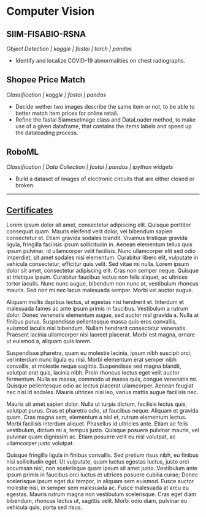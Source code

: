 # Computer Vision

## SIIM-FISABIO-RSNA
_Object Detection | kaggle | fastai | torch | pandas_
* Identify and localize COVID-19 abnormalities on chest radiographs.

## Shopee Price Match
_Classification | kaggle | fastai | pandas_
* Decide wether two images describe the same item or not, to be able to better match item prices for online retail.
* Refine the fastai SiameseImage class and DataLoader method, to make use of a given dataframe, that contains the items labels and speed up the dataloading process.

## RoboML
_Classification | Data Collection | fastai | pandas | ipython widgets_
* Build a dataset of images of electronic circuits that are either closed or broken.


---

## [Certificates](./certificates.md)

Lorem ipsum dolor sit amet, consectetur adipiscing elit. Quisque porttitor consequat quam. Mauris eleifend velit dolor, vel bibendum sapien consectetur et. Etiam gravida sodales blandit. Vivamus tristique gravida ligula, fringilla facilisis ipsum sollicitudin in. Aenean elementum tellus quis ipsum pulvinar, id ullamcorper velit facilisis. Nunc ullamcorper elit sed odio imperdiet, sit amet sodales nisi elementum. Curabitur libero elit, vulputate in vehicula consectetur, efficitur quis velit. Sed vitae mi nulla. Lorem ipsum dolor sit amet, consectetur adipiscing elit. Cras non semper neque. Quisque at tristique ipsum. Curabitur faucibus lectus non felis aliquet, ac ultrices tortor iaculis. Nunc nunc augue, bibendum non nunc at, vestibulum rhoncus mauris. Sed non mi nec lacus malesuada semper. Morbi vel auctor augue.

Aliquam mollis dapibus lectus, ut egestas nisi hendrerit et. Interdum et malesuada fames ac ante ipsum primis in faucibus. Vestibulum a rutrum dolor. Donec venenatis elementum augue, sed auctor nisl gravida a. Nulla at finibus purus. Suspendisse pellentesque massa quis eros convallis, euismod iaculis nisl bibendum. Nullam hendrerit consectetur venenatis. Praesent lacinia ullamcorper nisi laoreet placerat. Morbi est magna, ornare ut euismod a, aliquam quis lorem.

Suspendisse pharetra, quam eu molestie lacinia, ipsum nibh suscipit orci, vel interdum nunc ligula eu nisi. Morbi elementum erat semper nibh convallis, at molestie neque sagittis. Suspendisse sed magna blandit, volutpat erat quis, lacinia nibh. Proin rhoncus lectus eget velit auctor fermentum. Nulla ex massa, commodo ut massa quis, congue venenatis mi. Quisque pellentesque odio ac lectus placerat ullamcorper. Aenean feugiat nec nisl id sodales. Mauris ultrices nisi leo, varius mattis augue facilisis nec.

Mauris sit amet sapien dolor. Nulla ut turpis dictum, facilisis lectus quis, volutpat purus. Cras et pharetra odio, ut faucibus neque. Aliquam et gravida quam. Cras magna sem, elementum a nisl et, rutrum elementum lectus. Morbi facilisis interdum aliquet. Phasellus id ultricies ante. Etiam ac felis vestibulum, dictum mi a, tempus justo. Quisque posuere pulvinar mauris, vel pulvinar quam dignissim ac. Etiam posuere velit eu nisl volutpat, ac ullamcorper justo volutpat.

Quisque fringilla ligula in finibus convallis. Sed pretium risus nibh, eu finibus nisi sollicitudin eget. Ut vulputate, quam luctus egestas luctus, justo orci accumsan nisl, non scelerisque quam ipsum sit amet justo. Vestibulum ante ipsum primis in faucibus orci luctus et ultrices posuere cubilia curae; Donec scelerisque ipsum eget dui tempor, in aliquam sem euismod. Fusce auctor molestie nisi, in semper sem malesuada ac. Fusce malesuada at arcu eu egestas. Mauris rutrum magna non vestibulum scelerisque. Cras eget diam bibendum, rhoncus lectus ut, sagittis velit. Morbi odio diam, pulvinar eu vehicula quis, porta sed risus. 
